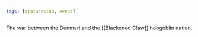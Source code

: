 ```yaml
---
tags: [status/stub, event]
---
```


The war between the Dunmari and the [[Blackened Claw]] hobgoblin nation. 